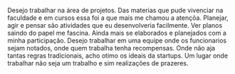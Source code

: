 Desejo trabalhar na área de projetos. Das materias que pude vivenciar na faculdade e em cursos essa foi a que mais me chamou a atençõa. 
Planejar, agir e pensar são atividades que eu desenvolveria facilmente. Ver planos saindo do papel me fascina. Ainda mais se elaborados e planejados com a minha participação.
Desejo trabalhar em uma equipe onde os funcionarios sejam notados, onde quem trabalha tenha recompensas.
Onde não aja tantas regras tradicionais, acho otimo os ideais da startups. Um lugar onde trabalhar não seja um trabalho e sim realizações de prazeres. 
